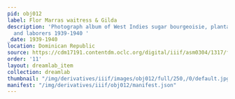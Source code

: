 ```yaml
---
pid: obj012
label: Flor Marras waitress & Gilda
description: 'Photograph album of West Indies sugar bourgeoisie, plantation owners,
  and laborers 1939-1940 '
_date: 1939-1940
location: Dominican Republic
source: https://cdm17191.contentdm.oclc.org/digital/iiif/asm0304/1317/full/full/0/default.jpg
order: '11'
layout: dreamlab_item
collection: dreamlab
thumbnail: "/img/derivatives/iiif/images/obj012/full/250,/0/default.jpg"
manifest: "/img/derivatives/iiif/obj012/manifest.json"
---
```

